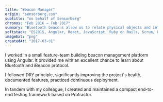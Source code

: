 ```yaml
---
title: "Beacon Manager"
origin: "sensorberg.com"
subtitle: "on behalf of Sensorberg"
chronos: "Feb 2016 – Feb 2017"
summary: "Bluetooth beacons allow us to relate physical objects and interact with them via software. My team built a beacon management platform, which is essential for businesses relying on IoT."
softstack: "ES2015, Angular, React, JavaScript, Ruby on Rails, Scrum, Feature Team, Unit Testing, E2E testing, Protractor,  Refactoring, Git, Infrastructure, Jenkins"
imageExt: "png"
createdAt: "2017-03-01"
---
```


I worked in a small feature-team building beacon management platform using Angular. It provided me with an excellent chance to learn about Bluetooth and iBeacon protocol.

I followed DRY principle, significantly improving the project's health, documented features, practiced continuous deployment.

In tandem with my colleague, I created and maintained a compact end-to-end testing framework based on Protractor.
